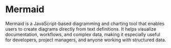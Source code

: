 # Mermaid
Mermaid is a JavaScript-based diagramming and charting tool that enables users to create diagrams directly from text definitions. It helps visualize documentation, workflows, and complex data, making it especially useful for developers, project managers, and anyone working with structured data. 


